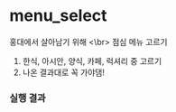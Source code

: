 # menu_select

홍대에서 살아남기 위해 <\br>
점심 메뉴 고르기 </br>

1. 한식, 아시안, 양식, 카페, 럭셔리 중 고르기
2. 나온 결과대로 꼭 가야댐!

### 실행 결과

